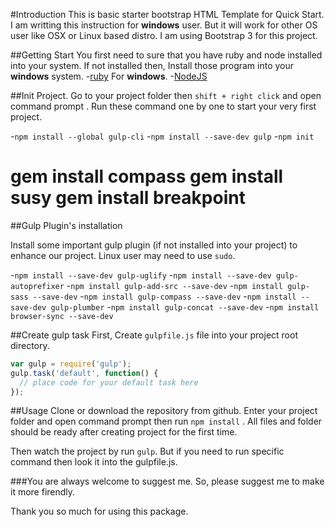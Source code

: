 #Introduction
This is basic starter bootstrap HTML Template for Quick Start. I am writting this instruction for **windows** user. But it will work for other OS user like OSX or Linux based distro. I am using Bootstrap 3 for this project. 

##Getting Start
You first need to sure that you have ruby and node installed into your system. 
If not installed then, Install those program into your **windows** system. 
-[ruby](http://rubyinstaller.org/ "Ruby For windows")  For **windows**. 
-[NodeJS](https://nodejs.org/en/ "NodeJS")


##Init Project. 
Go to your project folder then  `shift + right click`  and open command prompt . Run these command one by one to start your very first project.

-`npm install --global gulp-cli`
-`npm install --save-dev gulp`
-`npm init`

gem install compass
gem install susy
gem install breakpoint
==========================================
##Gulp Plugin's installation

Install some important gulp plugin (if not installed into your project) to enhance our project. 
Linux user may need to use `sudo`. 

-`npm install --save-dev gulp-uglify` 
-`npm install --save-dev gulp-autoprefixer`
-`npm install gulp-add-src --save-dev`
-`npm install gulp-sass --save-dev`
-`npm install gulp-compass --save-dev`
-`npm install --save-dev gulp-plumber`
-`npm install gulp-concat --save-dev`
-`npm install browser-sync --save-dev`


##Create gulp task 
First, Create `gulpfile.js` file into your project root directory. 

```js
var gulp = require('gulp');
gulp.task('default', function() {
  // place code for your default task here
});
```

##Usage 
Clone or download the repository from github. 
Enter your project folder and open command prompt then run `npm install` . All files and folder should be ready after creating project for the first time. 

Then watch the project by run  `gulp`. But if you need to run specific command then look it into the gulpfile.js. 

###You are always welcome to suggest me. So, please suggest me to make it more firendly. 


Thank you so much for using this package. 